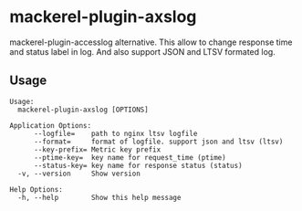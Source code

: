 # mackerel-plugin-axslog

mackerel-plugin-accesslog alternative. This allow to change response time and status label in log.
And also support JSON and LTSV formated log.


## Usage

```
Usage:
  mackerel-plugin-axslog [OPTIONS]

Application Options:
      --logfile=    path to nginx ltsv logfile
      --format=     format of logfile. support json and ltsv (ltsv)
      --key-prefix= Metric key prefix
      --ptime-key=  key name for request_time (ptime)
      --status-key= key name for response status (status)
  -v, --version     Show version

Help Options:
  -h, --help        Show this help message
```
